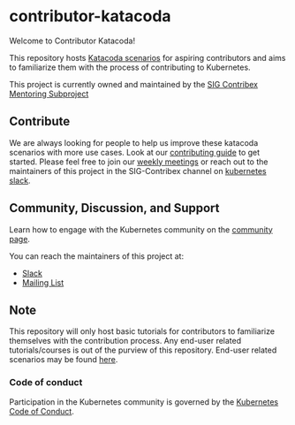 # contributor-katacoda

Welcome to Contributor Katacoda!

This repository hosts [Katacoda scenarios](https://katacoda.com/k8scontributors) for aspiring contributors and aims to familiarize them with the process of contributing to Kubernetes. 

This project is currently owned and maintained by the [SIG Contribex Mentoring Subproject](https://github.com/kubernetes/community/tree/master/mentoring)

## Contribute

We are always looking for people to help us improve these katacoda scenarios with more use cases. Look at our [contributing guide](CONTRIBUTING.md) to get started.
Please feel free to join our [weekly meetings](https://github.com/kubernetes/community/tree/master/sig-contributor-experience#mentoring) or reach out to the maintainers of this project in the SIG-Contribex channel on [kubernetes slack](slack.k8s.io).

## Community, Discussion, and Support

Learn how to engage with the Kubernetes community on the [community page](http://kubernetes.io/community/).

You can reach the maintainers of this project at:

- [Slack](http://slack.k8s.io/)
- [Mailing List](https://groups.google.com/forum/#!forum/kubernetes-dev)

## Note
 
This repository will only host basic tutorials for contributors to familiarize themselves with the contribution process. Any end-user related tutorials/courses is out of the purview of this repository. End-user related scenarios may be found [here](https://www.katacoda.com/courses/kubernetes). 

### Code of conduct

Participation in the Kubernetes community is governed by the [Kubernetes Code of Conduct](code-of-conduct.md).

[owners]: https://git.k8s.io/community/contributors/guide/owners.md
[Creative Commons 4.0]: https://git.k8s.io/website/LICENSE
